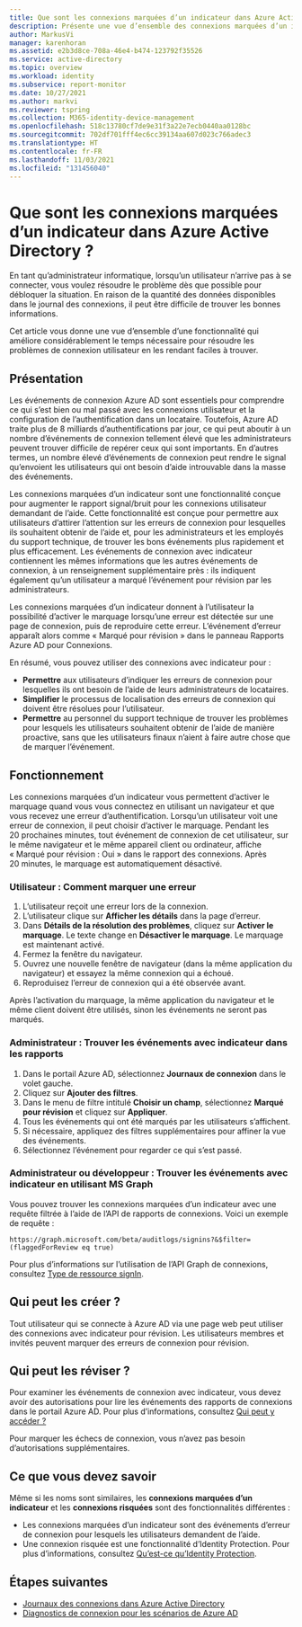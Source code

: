 ```yaml
---
title: Que sont les connexions marquées d’un indicateur dans Azure Active Directory ?
description: Présente une vue d’ensemble des connexions marquées d’un indicateur dans Azure Active Directory.
author: MarkusVi
manager: karenhoran
ms.assetid: e2b3d8ce-708a-46e4-b474-123792f35526
ms.service: active-directory
ms.topic: overview
ms.workload: identity
ms.subservice: report-monitor
ms.date: 10/27/2021
ms.author: markvi
ms.reviewer: tspring
ms.collection: M365-identity-device-management
ms.openlocfilehash: 518c13780cf7de9e31f3a22e7ecb0440aa0128bc
ms.sourcegitcommit: 702df701fff4ec6cc39134aa607d023c766adec3
ms.translationtype: HT
ms.contentlocale: fr-FR
ms.lasthandoff: 11/03/2021
ms.locfileid: "131456040"
---
```

# <a name="what-are-flagged-sign-ins-in-azure-active-directory"></a>Que sont les connexions marquées d’un indicateur dans Azure Active Directory ?

En tant qu’administrateur informatique, lorsqu’un utilisateur n’arrive pas à se connecter, vous voulez résoudre le problème dès que possible pour débloquer la situation. En raison de la quantité des données disponibles dans le journal des connexions, il peut être difficile de trouver les bonnes informations.

Cet article vous donne une vue d’ensemble d’une fonctionnalité qui améliore considérablement le temps nécessaire pour résoudre les problèmes de connexion utilisateur en les rendant faciles à trouver.


## <a name="what-it-is"></a>Présentation

Les événements de connexion Azure AD sont essentiels pour comprendre ce qui s’est bien ou mal passé avec les connexions utilisateur et la configuration de l’authentification dans un locataire. Toutefois, Azure AD traite plus de 8 milliards d’authentifications par jour, ce qui peut aboutir à un nombre d’événements de connexion tellement élevé que les administrateurs peuvent trouver difficile de repérer ceux qui sont importants. En d’autres termes, un nombre élevé d’événements de connexion peut rendre le signal qu’envoient les utilisateurs qui ont besoin d’aide introuvable dans la masse des événements.

Les connexions marquées d’un indicateur sont une fonctionnalité conçue pour augmenter le rapport signal/bruit pour les connexions utilisateur demandant de l’aide. Cette fonctionnalité est conçue pour permettre aux utilisateurs d’attirer l’attention sur les erreurs de connexion pour lesquelles ils souhaitent obtenir de l’aide et, pour les administrateurs et les employés du support technique, de trouver les bons événements plus rapidement et plus efficacement. Les événements de connexion avec indicateur contiennent les mêmes informations que les autres événements de connexion, à un renseignement supplémentaire près : ils indiquent également qu’un utilisateur a marqué l’événement pour révision par les administrateurs.
 
Les connexions marquées d’un indicateur donnent à l’utilisateur la possibilité d’activer le marquage lorsqu’une erreur est détectée sur une page de connexion, puis de reproduire cette erreur. L’événement d’erreur apparaît alors comme « Marqué pour révision » dans le panneau Rapports Azure AD pour Connexions.

En résumé, vous pouvez utiliser des connexions avec indicateur pour :

- **Permettre** aux utilisateurs d’indiquer les erreurs de connexion pour lesquelles ils ont besoin de l’aide de leurs administrateurs de locataires.
- **Simplifier** le processus de localisation des erreurs de connexion qui doivent être résolues pour l’utilisateur.
- **Permettre** au personnel du support technique de trouver les problèmes pour lesquels les utilisateurs souhaitent obtenir de l’aide de manière proactive, sans que les utilisateurs finaux n’aient à faire autre chose que de marquer l’événement.

## <a name="how-it-works"></a>Fonctionnement

Les connexions marquées d’un indicateur vous permettent d’activer le marquage quand vous vous connectez en utilisant un navigateur et que vous recevez une erreur d’authentification. Lorsqu’un utilisateur voit une erreur de connexion, il peut choisir d’activer le marquage. Pendant les 20 prochaines minutes, tout événement de connexion de cet utilisateur, sur le même navigateur et le même appareil client ou ordinateur, affiche « Marqué pour révision : Oui » dans le rapport des connexions. Après 20 minutes, le marquage est automatiquement désactivé.

### <a name="user-how-to-flag-an-error"></a>Utilisateur : Comment marquer une erreur

1. L’utilisateur reçoit une erreur lors de la connexion.
2. L’utilisateur clique sur **Afficher les détails** dans la page d’erreur.
3. Dans **Détails de la résolution des problèmes**, cliquez sur **Activer le marquage**. Le texte change en **Désactiver le marquage**. Le marquage est maintenant activé.
4. Fermez la fenêtre du navigateur.
5. Ouvrez une nouvelle fenêtre de navigateur (dans la même application du navigateur) et essayez la même connexion qui a échoué. 
6.  Reproduisez l’erreur de connexion qui a été observée avant.

Après l’activation du marquage, la même application du navigateur et le même client doivent être utilisés, sinon les événements ne seront pas marqués.


### <a name="admin-find-flagged-events-in-reports"></a>Administrateur : Trouver les événements avec indicateur dans les rapports

1.  Dans le portail Azure AD, sélectionnez **Journaux de connexion** dans le volet gauche.
2.  Cliquez sur **Ajouter des filtres**.
3.  Dans le menu de filtre intitulé **Choisir un champ**, sélectionnez **Marqué pour révision** et cliquez sur **Appliquer**.
4.  Tous les événements qui ont été marqués par les utilisateurs s’affichent.
5.  Si nécessaire, appliquez des filtres supplémentaires pour affiner la vue des événements.
6.  Sélectionnez l’événement pour regarder ce qui s’est passé.


### <a name="admin-or-developer-find-flagged-events-using-ms-graph"></a>Administrateur ou développeur : Trouver les événements avec indicateur en utilisant MS Graph

Vous pouvez trouver les connexions marquées d’un indicateur avec une requête filtrée à l’aide de l’API de rapports de connexions. Voici un exemple de requête :
 
`https://graph.microsoft.com/beta/auditlogs/signins?&$filter=(flaggedForReview eq true)`

Pour plus d’informations sur l’utilisation de l’API Graph de connexions, consultez [Type de ressource signIn](/graph/api/resources/signin?view=graph-rest-1.0&preserve-view=true).



 
## <a name="who-can-create-it"></a>Qui peut les créer ?

Tout utilisateur qui se connecte à Azure AD via une page web peut utiliser des connexions avec indicateur pour révision. Les utilisateurs membres et invités peuvent marquer des erreurs de connexion pour révision. 

## <a name="who-can-review-it"></a>Qui peut les réviser ?

Pour examiner les événements de connexion avec indicateur, vous devez avoir des autorisations pour lire les événements des rapports de connexions dans le portail Azure AD. Pour plus d’informations, consultez [Qui peut y accéder ?](concept-sign-ins.md#who-can-access-it)


Pour marquer les échecs de connexion, vous n’avez pas besoin d’autorisations supplémentaires.


## <a name="what-you-should-know"></a>Ce que vous devez savoir 

Même si les noms sont similaires, les **connexions marquées d’un indicateur** et les **connexions risquées** sont des fonctionnalités différentes :

- Les connexions marquées d’un indicateur sont des événements d’erreur de connexion pour lesquels les utilisateurs demandent de l’aide. 
- Une connexion risquée est une fonctionnalité d’Identity Protection. Pour plus d’informations, consultez [Qu’est-ce qu’Identity Protection](../identity-protection/overview-identity-protection.md).




## <a name="next-steps"></a>Étapes suivantes

- [Journaux des connexions dans Azure Active Directory](concept-sign-ins.md)
- [Diagnostics de connexion pour les scénarios de Azure AD](concept-sign-in-diagnostics-scenarios.md)
